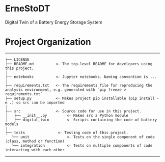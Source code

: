 ErneStoDT
==============================

Digital Twin of a Battery Energy Storage System

# Project Organization
------------
    ├── LICENSE
    ├── README.md          <- The top-level README for developers using this project.
    |
    ├── notebooks          <- Jupyter notebooks. Naming convention is ...
    |
    ├── requirements.txt   <- The requirements file for reproducing the analysis environment, e.g. generated with `pip freeze > requirements.txt`
    ├── setup.py           <- Makes project pip installable (pip install -e .) so src can be imported
    |
    ├── src                <- Source code for use in this project.
    │   ├── __init__.py         <- Makes src a Python module
    │   ├── digital_twin        <- Scripts containing the code of battery models
    |
    ├── tests               <- Testing code of this project.
       └── unit                 <- Tests on the single component of code (class, method or function)
       └── integration          <- Tests on multiple components of code interacting with each other
--------

<!--- 
# Project Organization
------------
    ├── LICENSE
    ├── Makefile           <- Makefile with commands like `make data` or `make train`
    ├── README.md          <- The top-level README for developers using this project.
    ├── data
    │   ├── external       <- Data from third party sources.
    │   ├── interim        <- Intermediate data that has been transformed.
    │   ├── output      <- The final, canonical data sets for modeling.
    │   └── load            <- The original, immutable data dump.
    │
    ├── docs               <- A default Sphinx project; see sphinx-doc.org for details
    │
    ├── electrical             <- Trained and serialized electrical, model predictions, or model summaries
    │
    ├── notebooks          <- Jupyter notebooks. Naming convention is a number (for ordering),
    │                         the creator's initials, and a short `-` delimited description, e.g.
    │                         `1.0-jqp-initial-data-exploration`.
    │
    ├── references         <- Data dictionaries, manuals, and all other explanatory materials.
    │
    ├── reports            <- Generated analysis as HTML, PDF, LaTeX, etc.
    │   └── figures        <- Generated graphics and figures to be used in reporting
    │
    ├── requirements.txt   <- The requirements file for reproducing the analysis environment, e.g.
    │                         generated with `pip freeze > requirements.txt`
    │
    ├── setup.py           <- makes project pip installable (pip install -e .) so src can be imported
    ├── src                <- Source code for use in this project.
    │   ├── __init__.py    <- Makes src a Python module
    │   │
    │   ├── data           <- Scripts to download or generate data
    │   │   └── make_dataset.py
    │   │
    │   ├── features       <- Scripts to turn load data into features for modeling
    │   │   └── build_features.py
    │   │
    │   ├── electrical         <- Scripts to train electrical and then use trained electrical to make
    │   │   │                 predictions
    │   │   ├── predict_model.py
    │   │   └── train_model.py
    │   │
    │   └── visualization  <- Scripts to create exploratory and results oriented visualizations
    │       └── visualize.py
    │
    └── tox.ini            <- tox file with settings for running tox; see tox.readthedocs.io


--------

---->
